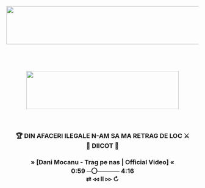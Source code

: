 <p align="center">
  <img align="center" width="1024" height="100" src="https://img.shields.io/badge/torchbyte.com-_best_hosting_services-orange">
</p>
<br>
<h1 align="center">
  <img align="center" width="400" height="100" src="https://img.shields.io/badge/%F0%9F%8E%B0%20SUPERBET-red">
</h1>
<br>
<h3 align="center">
  🏆 DIN AFACERI ILEGALE N-AM SA MA RETRAG DE LOC ⚔️<br>
                    🔞 DIICOT 🚫
</h3>
<h3 align="center">
      » [Dani Mocanu - Trag pe nas | Official Video] «<br>
 0:59 ─〇───── 4:16<br>
     ⇄   ◃◃   ⅠⅠ   ▹▹   ↻
</h3>
